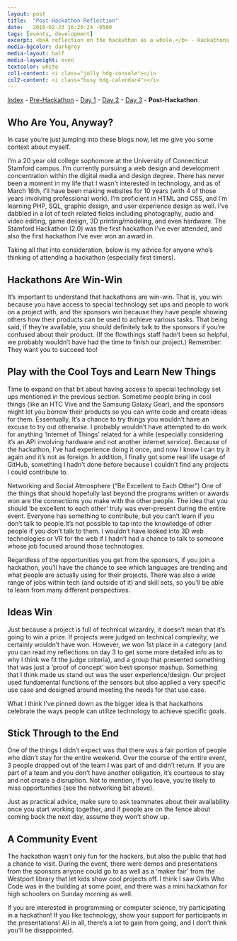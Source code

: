 ```yaml
---
layout: post
title:  "Post-Hackathon Reflection"
date:   2016-02-23 16:26:24 -0500
tags: [events, development]
excerpt: <b>A reflection on the hackathon as a whole.</b> - Hackathons are win-win, play with the cool toys and learn new things, ideas win, stick through to the end, a community event.
media-bgcolor: darkgrey
media-layout: half
media-layweight: even
textcolor: white
col1-content: <i class="jolly hdg-console"></i>
col2-content: <i class="busy hdg-calendar4"></i>
---
```

[Index](../../../../hackathon/2016/02/23/hackathon-index.html) - [Pre-Hackathon](../../../../hackathon/2016/02/18/hackathon-day-0.html) - [Day 1](../../../../hackathon/2016/02/19/hackathon-day-1.html) - [Day 2](../../../../hackathon/2016/02/20/hackathon-day-2.html) - [Day 3](../../../../hackathon/2016/02/21/hackathon-day-3.html) - **Post-Hackathon**

## Who Are You, Anyway?
In case you’re just jumping into these blogs now, let me give you some context about myself.

I’m a 20 year old college sophomore at the University of Connecticut Stamford campus. I’m currently pursuing a web design and development concentration within the digital media and design degree. There has never been a moment in my life that I wasn’t interested in technology, and as of March 16th, I’ll have been making websites for 10 years (with 4 of those years involving professional work). I’m proficient in HTML and CSS, and I’m learning PHP, SQL, graphic design, and user experience design as well. I’ve dabbled in a lot of tech related fields including photography, audio and video editing, game design, 3D printing/modeling, and even hardware. The Stamford Hackathon (2.0) was the first hackathon I’ve ever attended, and also the first hackathon I’ve ever won an award in.

Taking all that into consideration, below is my advice for anyone who’s thinking of attending a hackathon (especially first timers).

## Hackathons Are Win-Win
It’s important to understand that hackathons are win-win. That is, you win because you have access to special technology set ups and people to work on a project with, and the sponsors win because they have people showing others how their products can be used to achieve various tasks. That being said, if they’re available, you should definitely talk to the sponsors if you’re confused about their product. (If the flowthings staff hadn’t been so helpful, we probably wouldn’t have had the time to finish our project.) Remember: They want you to succeed too!

## Play with the Cool Toys and Learn New Things
Time to expand on that bit about having access to special technology set ups mentioned in the previous section. Sometime people bring in cool things (like an HTC Vive and the Samsung Galaxy Gear), and the sponsors might let you borrow their products so you can write code and create ideas for them. Essentually, It’s a chance to try things you wouldn’t have an excuse to try out otherwise. I probably wouldn’t have attempted to do work for anything ‘Internet of Things’ related for a while (especially considering it’s an API involving hardware and not another internet service). Because of the hackathon, I’ve had experience doing it once, and now I know I can try it again and it’s not as foreign. In addition, I finally got some real life usage of GitHub, something I hadn’t done before because I couldn’t find any projects I could contribute to.

Networking and Social Atmosphere (“Be Excellent to Each Other”)
One of the things that should hopefully last beyond the programs written or awards won are the connections you make with the other people. The idea that you should ‘be excellent to each other’ truly was ever-present during the entire event. Everyone has something to contribute, but you can’t learn if you don’t talk to people.It’s not possible to tap into the knowledge of other people if you don’t talk to them. I wouldn’t have looked into 3D web technologies or VR for the web if I hadn’t had a chance to talk to someone whose job focused around those technologies.

Regardless of the opportunities you get from the sponsors, if you join a hackathon, you’ll have the chance to see which languages are trending and what people are actually using for their projects. There was also a wide range of jobs within tech (and outside of it) and skill sets, so you’ll be able to learn from many different perspectives.

## Ideas Win
Just because a project is full of technical wizardry, it doesn’t mean that it’s going to win a prize. If projects were judged on technical complexity, we certainly wouldn’t have won. However, we won 1st place in a category (and you can read my reflections on day 3 to get some more detailed info as to why I think we fit the judge criteria), and a group that presented something that was just a ‘proof of concept’ won best sponsor mashup. Something that I think made us stand out was the user experience/design. Our project used fundamental functions of the sensors but also applied a very specific use case and designed around meeting the needs for that use case.

What I think I’ve pinned down as the bigger idea is that hackathons celebrate the ways people can utilize technology to achieve specific goals.

## Stick Through to the End
One of the things I didn’t expect was that there was a fair portion of people who didn’t stay for the entire weekend. Over the course of the entire event, 3 people dropped out of the team I was part of and didn’t return. If you are part of a team and you don’t have another obligation, it’s courteous to stay and not create a disruption. Not to mention, if you leave, you’re likely to miss opportunities (see the networking bit above).

Just as practical advice, make sure to ask teammates about their availability once you start working together, and if people are on the fence about coming back the next day, assume they won’t show up.

## A Community Event
The hackathon wasn’t only fun for the hackers, but also the public that had a chance to visit. During the event, there were demos and presentations from the sponsors anyone could go to as well as a ‘maker fair’ from the Westport library that let kids show cool projects off. I think I saw Girls Who Code was in the building at some point, and there was a mini hackathon for high schoolers on Sunday morning as well.

If you are interested in programming or computer science, try participating in a hackathon! If you like technology, show your support for participants in the presentations! All in all, there’s a lot to gain from going, and I don’t think you’ll be disappointed.
